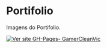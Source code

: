 # Portifolio
Imagens do Portifolio.

[![Ver site GH-Pages- GamerCleanVic](https://img.shields.io/static/v1?label=Live&message=Abrir&color=%234f0faf&logo=Firefox&logoColor=%23ffffff)](https://gamercleanvic.github.io/portifolio/)
